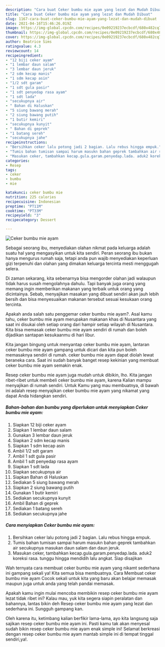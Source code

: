 ```yaml
---
description: "Cara buat Ceker bumbu mie ayam yang lezat dan Mudah Dibuat"
title: "Cara buat Ceker bumbu mie ayam yang lezat dan Mudah Dibuat"
slug: 1167-cara-buat-ceker-bumbu-mie-ayam-yang-lezat-dan-mudah-dibuat
date: 2021-04-16T15:46:26.019Z
image: https://img-global.cpcdn.com/recipes/0e09219237ecbcdf/680x482cq70/ceker-bumbu-mie-ayam-foto-resep-utama.jpg
thumbnail: https://img-global.cpcdn.com/recipes/0e09219237ecbcdf/680x482cq70/ceker-bumbu-mie-ayam-foto-resep-utama.jpg
cover: https://img-global.cpcdn.com/recipes/0e09219237ecbcdf/680x482cq70/ceker-bumbu-mie-ayam-foto-resep-utama.jpg
author: Beatrice Sims
ratingvalue: 4.3
reviewcount: 14
recipeingredient:
- "12 biji ceker ayam"
- "1 lembar daun salam"
- "3 lembar daun jeruk"
- "2 sdm kecap manis"
- "1 sdm kecap asin"
- "1/2 sdt garam"
- "1 sdt gula pasir"
- "1 sdt penyedap rasa ayam"
- "1 sdt lada"
- "secukupnya air"
- " Bahan di Haluskan"
- "5 siung bawang merah"
- "2 siung bawang putih"
- "1 butir kemiri"
- "secukupnya kunyit"
- " Bahan di geprek"
- "1 batang sereh"
- "secukupnya jahe"
recipeinstructions:
- "Bersihkan ceker lalu potong jadi 2 bagian. Lalu rebus hingga empuk."
- "Tumis bahan tumisan sampai harum masukn bahan geprek tambahkan air secukupnya masukan daun salam dan daun jeruk."
- "Masukan ceker, tambahkan kecap.gula.garam.penyedap.lada. aduk2 koreksi rasa. tunggu hingga mendidih lalu angkat. Siap disajikan"
categories:
- Resep
tags:
- ceker
- bumbu
- mie

katakunci: ceker bumbu mie 
nutrition: 225 calories
recipecuisine: Indonesian
preptime: "PT11M"
cooktime: "PT33M"
recipeyield: "3"
recipecategory: Dessert

---
```



![Ceker bumbu mie ayam](https://img-global.cpcdn.com/recipes/0e09219237ecbcdf/680x482cq70/ceker-bumbu-mie-ayam-foto-resep-utama.jpg)

Sebagai seorang ibu, menyediakan olahan nikmat pada keluarga adalah suatu hal yang mengasyikan untuk kita sendiri. Peran seorang ibu bukan hanya mengurus rumah saja, tetapi anda pun wajib menyediakan keperluan gizi terpenuhi dan olahan yang dimakan keluarga tercinta mesti menggugah selera.

Di zaman  sekarang, kita sebenarnya bisa mengorder olahan jadi walaupun tidak harus susah mengolahnya dahulu. Tapi banyak juga orang yang memang ingin memberikan makanan yang terbaik untuk orang yang dicintainya. Sebab, menyajikan masakan yang dibuat sendiri akan jauh lebih bersih dan bisa menyesuaikan makanan tersebut sesuai kesukaan orang tercinta. 



Apakah anda salah satu penggemar ceker bumbu mie ayam?. Asal kamu tahu, ceker bumbu mie ayam merupakan makanan khas di Nusantara yang saat ini disukai oleh setiap orang dari hampir setiap wilayah di Nusantara. Kita bisa memasak ceker bumbu mie ayam sendiri di rumah dan boleh dijadikan santapan kesukaanmu di hari libur.

Kita jangan bingung untuk menyantap ceker bumbu mie ayam, lantaran ceker bumbu mie ayam gampang untuk dicari dan kita pun boleh memasaknya sendiri di rumah. ceker bumbu mie ayam dapat diolah lewat beraneka cara. Saat ini sudah banyak banget resep kekinian yang membuat ceker bumbu mie ayam semakin enak.

Resep ceker bumbu mie ayam juga mudah untuk dibikin, lho. Kita jangan ribet-ribet untuk membeli ceker bumbu mie ayam, karena Kalian mampu menyajikan di rumah sendiri. Untuk Kamu yang mau membuatnya, di bawah ini adalah resep menyajikan ceker bumbu mie ayam yang nikamat yang dapat Anda hidangkan sendiri.

<!--inarticleads1-->

##### Bahan-bahan dan bumbu yang diperlukan untuk menyiapkan Ceker bumbu mie ayam:

1. Siapkan 12 biji ceker ayam
1. Siapkan 1 lembar daun salam
1. Gunakan 3 lembar daun jeruk
1. Siapkan 2 sdm kecap manis
1. Siapkan 1 sdm kecap asin
1. Ambil 1/2 sdt garam
1. Ambil 1 sdt gula pasir
1. Ambil 1 sdt penyedap rasa ayam
1. Siapkan 1 sdt lada
1. Siapkan secukupnya air
1. Siapkan  Bahan di Haluskan
1. Sediakan 5 siung bawang merah
1. Siapkan 2 siung bawang putih
1. Gunakan 1 butir kemiri
1. Sediakan secukupnya kunyit
1. Ambil  Bahan di geprek
1. Sediakan 1 batang sereh
1. Sediakan secukupnya jahe




<!--inarticleads2-->

##### Cara menyiapkan Ceker bumbu mie ayam:

1. Bersihkan ceker lalu potong jadi 2 bagian. Lalu rebus hingga empuk.
1. Tumis bahan tumisan sampai harum masukn bahan geprek tambahkan air secukupnya masukan daun salam dan daun jeruk.
1. Masukan ceker, tambahkan kecap.gula.garam.penyedap.lada. aduk2 koreksi rasa. tunggu hingga mendidih lalu angkat. Siap disajikan




Wah ternyata cara membuat ceker bumbu mie ayam yang nikamt sederhana ini gampang sekali ya! Kita semua bisa membuatnya. Cara Membuat ceker bumbu mie ayam Cocok sekali untuk kita yang baru akan belajar memasak maupun juga untuk anda yang telah pandai memasak.

Apakah kamu ingin mulai mencoba membikin resep ceker bumbu mie ayam lezat tidak ribet ini? Kalau mau, yuk kita segera siapin peralatan dan bahannya, lantas bikin deh Resep ceker bumbu mie ayam yang lezat dan sederhana ini. Sungguh gampang kan. 

Oleh karena itu, ketimbang kalian berfikir lama-lama, ayo kita langsung saja sajikan resep ceker bumbu mie ayam ini. Pasti kamu tak akan menyesal sudah bikin resep ceker bumbu mie ayam enak simple ini! Selamat berkreasi dengan resep ceker bumbu mie ayam mantab simple ini di tempat tinggal sendiri,ya!.


